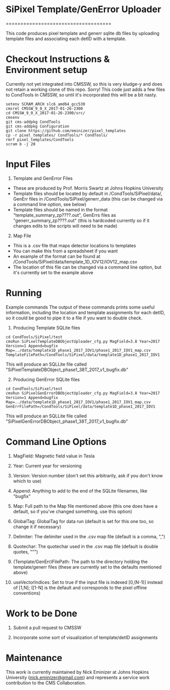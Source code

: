# SiPixel Template/GenError Uploader
====================================

This code produces pixel template and generr sqlite db files by uploading template files and associating each detID with a template.

Checkout Instructions & Environment setup
=========================================

Currently not yet integrated into CMSSW, so this is very kludge-y and does not retain a working clone of this repo. Sorry!
This code just adds a few files to CondTools in CMSSW, so until it's incorporated this will be a bit nasty. 

```Shell
setenv SCRAM_ARCH slc6_amd64_gcc530
cmsrel CMSSW_9_0_X_2017-01-26-2300
cd CMSSW_9_0_X_2017-01-26-2300/src/
cmsenv
git cms-addpkg CondTools
git cms-addpkg Configuration
git clone https://github.com/eminizer/pixel_templates
cp -r pixel_templates/ CondTools/* CondTools/
rmrf pixel_templates/CondTools 
scram b -j 20
```

Input Files
===========

1) Template and GenError Files
* These are produced by Prof. Morris Swartz at Johns Hopkins University
* Template files should be located by default in /CondTools/SiPixel/data/, GenErr files in /CondTools/SiPixel/generr_data (this can be changed via a command line option, see below)
* Template files should be named in the format "template_summary_zp????.out", GenErrs files as "generr_summary_zp????.out" (this is hardcoded currently so if it changes edits to the scripts will need to be made)

2) Map File
* This is a .csv file that maps detector locations to templates
* You can make this from a spreadsheet if you want
* An example of the format can be found at /CondTools/SiPixel/data/template_1D_IOV12/IOV12_map.csv
* The location of this file can be changed via a command line option, but it's currently set to the example above

Running
=======

Example commands
The output of these commands prints some useful information, including the location and template assignments for each detID, so it could be good to pipe it to a file if you want to double check.

1) Producing Template SQLite files
```Shell
cd CondTools/SiPixel/test
cmsRun SiPixelTemplateDBObjectUploader_cfg.py MagField=3.8 Year=2017 Version=1 Append=bugfix Map=../data/template1D_phase1_2017_IOV1/phase1_2017_IOV1_map.csv TemplateFilePath=/CondTools/SiPixel/data/template1D_phase1_2017_IOV1
```
This will produce an SQLLite file called "SiPixelTemplateDBObject_phase1_38T_2017_v1_bugfix.db"

2) Producing GenError SQLite files
```Shell
cd CondTools/SiPixel/test
cmsRun SiPixelGenErrorDBObjectUploader_cfg.py MagField=3.8 Year=2017 Version=1 Append=bugfix Map=../data/template1D_phase1_2017_IOV1/phase1_2017_IOV1_map.csv GenErrFilePath=/CondTools/SiPixel/data/template1D_phase1_2017_IOV1
```
This will produce an SQLLite file called "SiPixelGenErrorDBObject_phase1_38T_2017_v1_bugfix.db"

Command Line Options
====================

1) MagField: Magnetic field value in Tesla

2) Year: Current year for versioning

3) Version: Version number (don't set this arbitrarily, ask if you don't know which to use)

4) Append: Anything to add to the end of the SQLite filenames, like "bugfix"

5) Map: Full path to the Map file mentioned above (this one does have a default, so if you've changed something, use this option)

6) GlobalTag: GlobalTag for data run (default is set for this one too, so change it if necessary)

7) Delimiter: The delimiter used in the .csv map file (default is a comma, ",")

8) Quotechar: The quotechar used in the .csv map file (default is double quotes, """)

9) (Template/GenErr)FilePath: The path to the directory holding the template/generr files (these are currently set to the defaults mentioned above)

10) useVectorIndices: Set to true if the input file is indexed [0,(N-1)] instead of [1,N]; ([1-N] is the default and corresponds to the pixel offline conventions)

Work to be Done
===============

1) Submit a pull request to CMSSW

2) Incorporate some sort of visualization of template/detID assignments

Maintenance
===========

This work is currently maintained by Nick Eminizer at Johns Hopkins University (nick.eminizer@gmail.com) and represents a service work contribution to the CMS Collaboration.